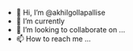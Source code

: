 - 👋 Hi, I’m @akhilgollapallise
- 🌱 I’m currently 
- 💞️ I’m looking to collaborate on ...
- 📫 How to reach me ...

<!---
akhilgollapallise/akhilgollapallise is a ✨ special ✨ repository because its `README.md` (this file) appears on your GitHub profile.
You can click the Preview link to take a look at your changes.
--->
